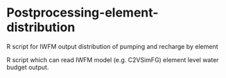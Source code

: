 # Postprocessing-element-distribution
 R script for IWFM output distribution of pumping and recharge by element

R script which can read IWFM model (e.g. C2VSimFG) element level water budget output. 